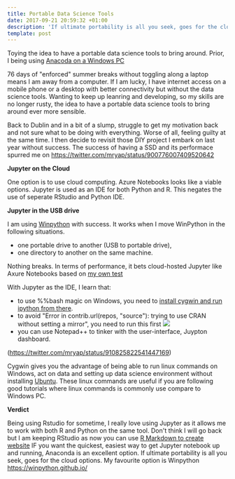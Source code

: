 ```yaml
---
title: Portable Data Science Tools
date: 2017-09-21 20:59:32 +01:00
description: 'If ultimate portability is all you seek, goes for the cloud options.'
template: post
---
```


Toying the idea to have a portable data science tools to bring around.  Prior, I being using 
[Anacoda on a Windows PC](http://getoptimise.com/blog/tools/anaconda-vs-miniconda/)

76 days of "enforced" summer breaks without toggling along a laptop means I am away from a computer. If I am lucky, I have internet access on a mobile phone or a desktop with better connectivity but without the data science tools. Wanting to keep up leanring and developing, so my skills are no longer rusty, the idea to have a portable data science tools to bring around ever more sensible. 

Back to Dublin and in a bit of a slump, struggle to get my motivation back and not sure what to be doing with everything. Worse of all, feeling guilty at the same time. I then decide to revisit those DIY project I embark on last year without success. The success of having a SSD and its performace spurred me on https://twitter.com/mryap/status/900776007409520642

**Jupyter on the Cloud**

One option is to use cloud computing. Azure Notebooks looks like a viable options. Jupyter is used as an IDE for both Python and R. This negates the use of seperate RStudio and Python IDE.

**Jupyter in the USB drive**

I am using [Winpython](https://winpython.github.io/) with success. It works when I move WinPython in the following situations.  

* one portable drive to another (USB to portable drive), 
* one directory to another on the same machine.

Nothing breaks. In terms of performance, it bets cloud-hosted Jupyter like Axure Notebooks based on [my own test](https://notebooks.azure.com/mryap/libraries/test123/html/Performance<em>Testing</em>Azure_Local.ipynb)

With Jupyter as the IDE, I learn that:

* to use %%bash magic on Windows, you need to [install cygwin and run ipython from there](https://stackoverflow.com/questions/16281910/ipython-notebook-bash-magic-error). 
* to avoid  "Error in contrib.url(repos, "source"): trying to use CRAN without setting a mirror", you need to run this first
  ![](https://pbs.twimg.com/media/DJnBRK5WsAAWW3P.jpg:large)
* you can use Notepad++ to tinker with the user-interface, Juypton dashboard.   

(https://twitter.com/mryap/status/910825822541447169)

Cygwin gives you the advantage of being able to run linux commands on Windows, act on data and setting up data science 
environment without installing [Ubuntu](https://twitter.com/mryap/status/910275105724538880). These linux commands are useful if you are following good tutorials where linux commands is commonly use compare to Windows PC. 

**Verdict**

Being using Rstudio for sometime, I really love using Jupyter as it allows me to work with both R and Python on the same tool. Don't think I will go back but I am keeping RStudio as now you can use [R Markdown to create website](https://blog.rstudio.com/2017/09/11/announcing-blogdown/) IF you want the quickest, easiest way to get Jupyter notebook up and running, Anaconda is an excellent option. If ultimate portability is all you seek, goes for the cloud options. My favourite option is Winpython https://winpython.github.io/
